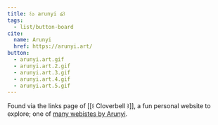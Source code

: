 ```yaml
---
title: ꒰ა arunyi ໒꒱
tags:
  - list/button-board
cite:
  name: Arunyi
  href: https://arunyi.art/
button:
  - arunyi.art.gif
  - arunyi.art.2.gif
  - arunyi.art.3.gif
  - arunyi.art.4.gif
  - arunyi.art.5.gif
---
```


Found via the links page of [[꒰ Cloverbell ꒱]], a fun personal website to explore; one of [many webistes by Arunyi](https://arunyi.art/#projects). 